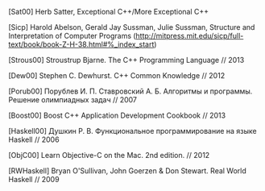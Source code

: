 [Sat00]  Herb Satter, Exceptional C++/More Exceptional C++

[Sicp] Harold Abelson, Gerald Jay Sussman, Julie Sussman, Structure and Interpretation of Computer Programs (http://mitpress.mit.edu/sicp/full-text/book/book-Z-H-38.html#%_index_start)

[Strous00] Stroustrup Bjarne. The C++ Programming Language // 2013

[Dew00] Stephen C. Dewhurst. C++ Common Knowledge // 2012

[Porub00] Порублев И. П. Ставровский А. Б. Алгоритмы и программы. Решение олимпиадных задач // 2007

[Boost00] Boost C++ Application Development Cookbook // 2013

[Haskell00] Душкин Р. В. Функциональное программирование на языке Haskell // 2006

[ObjC00] Learn Objective-C on the Mac. 2nd edition. // 2012

[RWHaskell] Bryan O'Sullivan, John Goerzen & Don Stewart. Real World Haskell // 2009